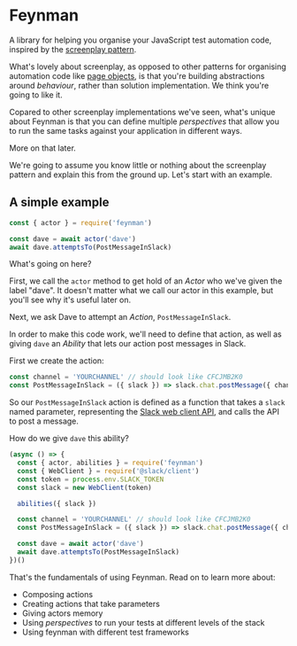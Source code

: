 # Feynman

A library for helping you organise your JavaScript test automation code, inspired by the [screenplay pattern][screenplay].

What's lovely about screenplay, as opposed to other patterns for organising automation code like [page objects][page objects], is that you're building abstractions around _behaviour_, rather than solution implementation. We think you're going to like it.

Copared to other screenplay implementations we've seen, what's unique about Feynman is that you can define multiple *perspectives* that allow you to run the same tasks against your application in different ways.

More on that later.

We're going to assume you know little or nothing about the screenplay pattern and explain this from the ground up. Let's start with an example.

## A simple example

```javascript
const { actor } = require('feynman')

const dave = await actor('dave')
await dave.attemptsTo(PostMessageInSlack)
```

What's going on here?

First, we call the `actor` method to get hold of an _Actor_ who we've given the label "dave". It doesn't matter what we
call our actor in this example, but you'll see why it's useful later on.

Next, we ask Dave to attempt an _Action_, `PostMessageInSlack`.

In order to make this code work, we'll need to define that action, as well as giving `dave` an _Ability_ that lets our action post messages in Slack.

First we create the action:

```javascript
const channel = 'YOURCHANNEL' // should look like CFCJMB2K0
const PostMessageInSlack = ({ slack }) => slack.chat.postMessage({ channel, text: "Hello world!" })
```

So our `PostMessageInSlack` action is defined as a function that takes a `slack` named parameter, representing the [Slack web client API](https://github.com/slackapi/node-slack-sdk), and calls the API to post a message.

How do we give `dave` this ability?

```javascript
(async () => {
  const { actor, abilities } = require('feynman')
  const { WebClient } = require('@slack/client')
  const token = process.env.SLACK_TOKEN
  const slack = new WebClient(token)

  abilities({ slack })

  const channel = 'YOURCHANNEL' // should look like CFCJMB2K0
  const PostMessageInSlack = ({ slack }) => slack.chat.postMessage({ channel, text: "Hello world!" })

  const dave = await actor('dave')
  await dave.attemptsTo(PostMessageInSlack)
})()
```

That's the fundamentals of using Feynman. Read on to learn more about:

* Composing actions
* Creating actions that take parameters
* Giving actors memory
* Using _perspectives_ to run your tests at different levels of the stack
* Using feynman with different test frameworks

[screenplay]: https://ideas.riverglide.com/page-objects-refactored-12ec3541990
[page objects]: https://martinfowler.com/bliki/PageObject.html
